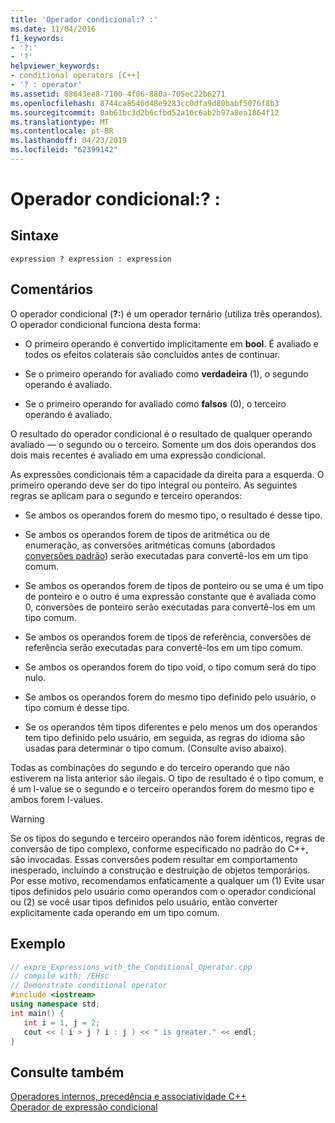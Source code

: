 ```yaml
---
title: 'Operador condicional:? :'
ms.date: 11/04/2016
f1_keywords:
- '?:'
- '?'
helpviewer_keywords:
- conditional operators [C++]
- '? : operator'
ms.assetid: 88643ee8-7100-4f86-880a-705ec22b6271
ms.openlocfilehash: 8744ca8546d48e9283cc0dfa9d80babf5076f8b3
ms.sourcegitcommit: 0ab61bc3d2b6cfbd52a16c6ab2b97a8ea1864f12
ms.translationtype: MT
ms.contentlocale: pt-BR
ms.lasthandoff: 04/23/2019
ms.locfileid: "62399142"
---
```

# <a name="conditional-operator--"></a>Operador condicional:? :

## <a name="syntax"></a>Sintaxe

```
expression ? expression : expression
```

## <a name="remarks"></a>Comentários

O operador condicional (**?:**) é um operador ternário (utiliza três operandos). O operador condicional funciona desta forma:

- O primeiro operando é convertido implicitamente em **bool**. É avaliado e todos os efeitos colaterais são concluídos antes de continuar.

- Se o primeiro operando for avaliado como **verdadeira** (1), o segundo operando é avaliado.

- Se o primeiro operando for avaliado como **falsos** (0), o terceiro operando é avaliado.

O resultado do operador condicional é o resultado de qualquer operando avaliado — o segundo ou o terceiro. Somente um dos dois operandos dos dois mais recentes é avaliado em uma expressão condicional.

As expressões condicionais têm a capacidade da direita para a esquerda. O primeiro operando deve ser do tipo integral ou ponteiro. As seguintes regras se aplicam para o segundo e terceiro operandos:

- Se ambos os operandos forem do mesmo tipo, o resultado é desse tipo.

- Se ambos os operandos forem de tipos de aritmética ou de enumeração, as conversões aritméticas comuns (abordados [conversões padrão](standard-conversions.md)) serão executadas para convertê-los em um tipo comum.

- Se ambos os operandos forem de tipos de ponteiro ou se uma é um tipo de ponteiro e o outro é uma expressão constante que é avaliada como 0, conversões de ponteiro serão executadas para convertê-los em um tipo comum.

- Se ambos os operandos forem de tipos de referência, conversões de referência serão executadas para convertê-los em um tipo comum.

- Se ambos os operandos forem do tipo void, o tipo comum será do tipo nulo.

- Se ambos os operandos forem do mesmo tipo definido pelo usuário, o tipo comum é desse tipo.

- Se os operandos têm tipos diferentes e pelo menos um dos operandos tem tipo definido pelo usuário, em seguida, as regras do idioma são usadas para determinar o tipo comum. (Consulte aviso abaixo).

Todas as combinações do segundo e do terceiro operando que não estiverem na lista anterior são ilegais. O tipo de resultado é o tipo comum, e é um l-value se o segundo e o terceiro operandos forem do mesmo tipo e ambos forem l-values.

> [!WARNING]
>  Se os tipos do segundo e terceiro operandos não forem idênticos, regras de conversão de tipo complexo, conforme especificado no padrão do C++, são invocadas. Essas conversões podem resultar em comportamento inesperado, incluindo a construção e destruição de objetos temporários. Por esse motivo, recomendamos enfaticamente a qualquer um (1) Evite usar tipos definidos pelo usuário como operandos com o operador condicional ou (2) se você usar tipos definidos pelo usuário, então converter explicitamente cada operando em um tipo comum.

## <a name="example"></a>Exemplo

```cpp
// expre_Expressions_with_the_Conditional_Operator.cpp
// compile with: /EHsc
// Demonstrate conditional operator
#include <iostream>
using namespace std;
int main() {
   int i = 1, j = 2;
   cout << ( i > j ? i : j ) << " is greater." << endl;
}
```

## <a name="see-also"></a>Consulte também

[Operadores internos, precedência e associatividade C++](../cpp/cpp-built-in-operators-precedence-and-associativity.md)<br/>
[Operador de expressão condicional](../c-language/conditional-expression-operator.md)